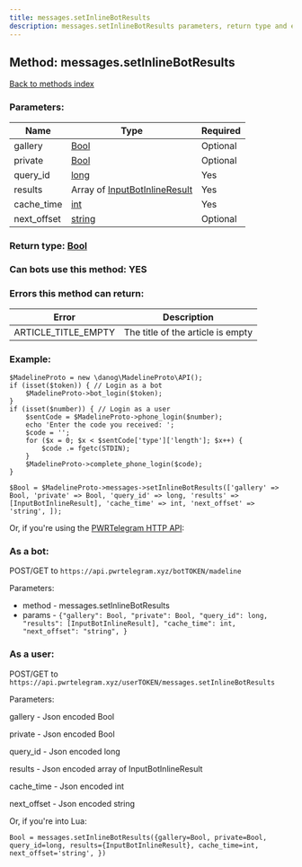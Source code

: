 ```yaml
---
title: messages.setInlineBotResults
description: messages.setInlineBotResults parameters, return type and example
---
```

## Method: messages.setInlineBotResults  
[Back to methods index](index.md)


### Parameters:

| Name     |    Type       | Required |
|----------|---------------|----------|
|gallery|[Bool](../types/Bool.md) | Optional|
|private|[Bool](../types/Bool.md) | Optional|
|query\_id|[long](../types/long.md) | Yes|
|results|Array of [InputBotInlineResult](../types/InputBotInlineResult.md) | Yes|
|cache\_time|[int](../types/int.md) | Yes|
|next\_offset|[string](../types/string.md) | Optional|


### Return type: [Bool](../types/Bool.md)

### Can bots use this method: **YES**


### Errors this method can return:

| Error    | Description   |
|----------|---------------|
|ARTICLE_TITLE_EMPTY|The title of the article is empty||BUTTON_DATA_INVALID|The provided button data is invalid||BUTTON_TYPE_INVALID|The type of one of the buttons you provided is invalid||BUTTON_URL_INVALID|Button URL invalid||MESSAGE_EMPTY|The provided message is empty||QUERY_ID_INVALID|The query ID is invalid||REPLY_MARKUP_INVALID|The provided reply markup is invalid||RESULT_TYPE_INVALID|Result type invalid||SEND_MESSAGE_TYPE_INVALID|The message type is invalid||START_PARAM_INVALID|Start parameter invalid||USER_BOT_INVALID|This method can only be called by a bot|

### Example:


```
$MadelineProto = new \danog\MadelineProto\API();
if (isset($token)) { // Login as a bot
    $MadelineProto->bot_login($token);
}
if (isset($number)) { // Login as a user
    $sentCode = $MadelineProto->phone_login($number);
    echo 'Enter the code you received: ';
    $code = '';
    for ($x = 0; $x < $sentCode['type']['length']; $x++) {
        $code .= fgetc(STDIN);
    }
    $MadelineProto->complete_phone_login($code);
}

$Bool = $MadelineProto->messages->setInlineBotResults(['gallery' => Bool, 'private' => Bool, 'query_id' => long, 'results' => [InputBotInlineResult], 'cache_time' => int, 'next_offset' => 'string', ]);
```

Or, if you're using the [PWRTelegram HTTP API](https://pwrtelegram.xyz):

### As a bot:

POST/GET to `https://api.pwrtelegram.xyz/botTOKEN/madeline`

Parameters:

* method - messages.setInlineBotResults
* params - `{"gallery": Bool, "private": Bool, "query_id": long, "results": [InputBotInlineResult], "cache_time": int, "next_offset": "string", }`



### As a user:

POST/GET to `https://api.pwrtelegram.xyz/userTOKEN/messages.setInlineBotResults`

Parameters:

gallery - Json encoded Bool

private - Json encoded Bool

query_id - Json encoded long

results - Json encoded  array of InputBotInlineResult

cache_time - Json encoded int

next_offset - Json encoded string




Or, if you're into Lua:

```
Bool = messages.setInlineBotResults({gallery=Bool, private=Bool, query_id=long, results={InputBotInlineResult}, cache_time=int, next_offset='string', })
```

